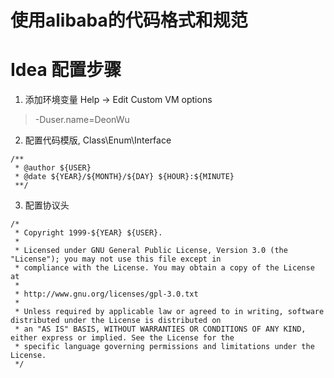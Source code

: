 
# 使用alibaba的代码格式和规范

# Idea 配置步骤

  1. 添加环境变量 Help -> Edit Custom VM options
  
> -Duser.name=DeonWu

  2. 配置代码模版, Class\Enum\Interface
  
```
/**
 * @author ${USER}
 * @date ${YEAR}/${MONTH}/${DAY} ${HOUR}:${MINUTE}
 **/

``` 

  3. 配置协议头
  
```aidl
/*
 * Copyright 1999-${YEAR} ${USER}.
 *
 * Licensed under GNU General Public License, Version 3.0 (the "License"); you may not use this file except in
 * compliance with the License. You may obtain a copy of the License at
 *
 * http://www.gnu.org/licenses/gpl-3.0.txt
 *
 * Unless required by applicable law or agreed to in writing, software distributed under the License is distributed on
 * an "AS IS" BASIS, WITHOUT WARRANTIES OR CONDITIONS OF ANY KIND, either express or implied. See the License for the
 * specific language governing permissions and limitations under the License.
 */
```